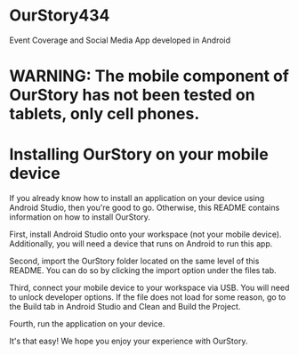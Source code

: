 # OurStory434
Event Coverage and Social Media App developed in Android

# WARNING: The mobile component of OurStory has not been tested on tablets, only cell phones.

# Installing OurStory on your mobile device
If you already know how to install an application on your device using Android Studio, then you're good to go.
Otherwise, this README contains information on how to install OurStory. 

First, install Android Studio onto your workspace (not your mobile device). Additionally, you will need a 
device that runs on Android to run this app.

Second, import the OurStory folder located on the same level of this README. You can do so by clicking the import
option under the files tab.

Third, connect your mobile device to your workspace via USB. You will need to unlock developer options. If the file
does not load for some reason, go to the Build tab in Android Studio and Clean and Build the Project.

Fourth, run the application on your device.

It's that easy! We hope you enjoy your experience with OurStory.
